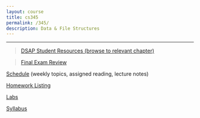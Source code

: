 ```yaml
---
layout: course
title: cs345
permalink: /345/
description: Data & File Structures
---
```


---

> [DSAP Student Resources (browse to relevant chapter)](http://bcs.wiley.com/he-bcs/Books?action=index&bcsId=8029&itemId=1118290275)


> [Final Exam Review](/345/final-review/)


[Schedule](/345/schedule/) (weekly topics, assigned reading, lecture notes)

[Homework Listing](/345/hw/)

[Labs](/345/labs/)

[Syllabus](/345/syllabus/)